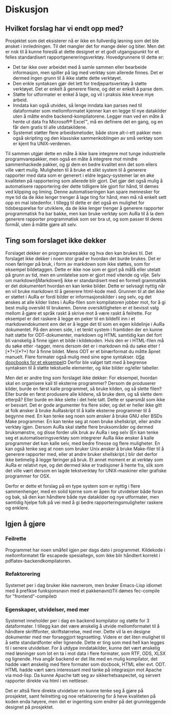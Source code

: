 # Diskusjon #

## Hvilket forslag har vi endt opp med? ##

Prosjektet som det eksisterer nå er ikke en fullverdig løsning som det ble ønsket i innledningen. Til det mangler det for mange deler og biter.
Men det er nok til å kunne foreslå at dette designet er et godt utgangspunkt for et felles standardisert rapportgenereringsverktøy. Hovedgrunnene til dette er:

 - Det tar ikke over arbeidet med å samle sammen eller bearbeide informasjon, men spiller på lag med verktøy som allerede finnes. Det er dermed ingen grunn til å ikke støtte dette verktøyet.
 - Den enkle syntaksen gjør det lett for tredjepartsverktøy å støtte verktøyet. Det er enkelt å generere filene, og det er enkelt å parse dem.
 - Støtte for utformater er enkel å lage, og vil i praksis ikke kreve mye arbeid.
 - Inndata kan også utvides, så lenge inndata kan parses ned til dataformater som mellomformatet kjenner kan en legge til nye datakilder uten å måtte endre backend-kompilatorene. Legger man ved en måte å hente ut data fra Microsoft® Excel™, må en definere det en gang, og en får dem gratis til alle utdatakildene.
 - Systemet støtter flere arbeidsmetoder, både store alt-i-ett pakker men også skripting og den klassiske sammenkoblingen av små verktøy som er kjent fra UNIX-verdenen.

Til sammen utgjør dette en måte å ikke bare integrere mot tunge industrielle programvarepakker, men også en måte å integrere mot mindre sammenhackede pakker, og gi dem en bedre kvalitet enn det som ellers ville vært mulig. Muligheten til å bruke et slikt system til å generere rapporter med data som er generert i eldre legacy-systemer lar en øke kvaliteten på rapportering som allerede blir gjort. Det gjør det også mulig å automatisere rapportering der dette tidligere ble gjort for hånd, til dømes ved klipping og liming. Denne automatiseringen kan spare mennesker for mye tid da de ikke lenger trenger å lage ting for hånd, men må nå enkelt sett opp en mal istedenfor. I tillegg til dette er det også en mulighet for tidsbesparelse for utviklere, da de ikke lenger trenger å generere rapporter programmatisk fra bar bakke, men kan bruke verktøy som AuRa til å la dem generere rapporter programmatisk som ser bra ut, og som passer til deres formål, uten å måtte gjøre alt selv. 

## Ting som forslaget ikke dekker ##

Forslaget dekker en programvarepakke og hva den kan brukes til. Det forslaget ikke dekker i noen stor grad er hvordan det burde brukes.
Det er noen føringer på bruk, i form av markdown som ikke støttes, som for eksempel bildetaggen.
Dette er ikke noe som er gjort på måfå eller utelatt på grunn av tid, men en unnlatelse som er gjort med vitende og vilje. Selv om markdown§Markdown§ ikke er standardisert med en formell grammatikk er det dokumentert hvordan en kan lenke bilder. Dette er selvsagt nyttig når en vil bruke markdown til å generere html-kode med. Grunnen til at det ikke er støttet i AuRa er fordi bilder er informasjonskilder i seg selv, og det ønskes at alle kilder listes i AuRa-filen som kompilatoren jobber mot, for å gi best mulig oversikt til brukeren. Denne oversiktligheten er et bevisst valg mellom å gjøre et språk raskt å skrive mot å være raskt å feilrette. For eksempel er det raskere å legge en peker til en bildefil inn i et markdowndokument enn det er å legge det til som en egen kildelinje i AuRa dokumentet. På den annen side, i et tenkt system i framtiden der en kunne hatt støtte for ODT-dokumenter, markdown og HTML samtidig kan det fort bli vanskelig å finne igjen et bilde i kildekoden. Hvis den er i HTML-filen må du søke etter <img>-tagger, mens dersom det er i markdown må du søke etter \!\[\*\?\+\]\(\*\?\+\) for å finne bildet. Mens ODT er et binærformat du måtte åpnet manuelt. Flere formater også mulig med sine egne syntakser. ¤[Se doocbooks for et eksempel](http://www.docbook.org/tdg/en/html/imagedata.html)¤
Derfor ble valget tatt med å begrense syntaksen til å støtte tekstuelle elementer, og ikke bilder og/eller tabeller.

Men det er andre ting som forslaget ikke dekker: For eksempel, hvordan skal en organisere kall til eksterne programmer? Dersom de produserer kilder, burde en først kalle programmet, så bruke kilden, og så slette filen? Eller burde en først produsere alle kildene, så bruke dem, og så slette dem etterpå? Eller burde en ikke slette i det hele tatt. Dette er spørsmål som ikke er besvart. Det er gode argumenter fra flere sider, og det er heller ikke gitt at folk ønsker å bruke AuRaskript til å kalle eksterne programmer til å begynne med. En kan tenke seg noen som ønsker å bruke GNU eller BSDs Make programmer. En kan tenke seg at noen bruke shellskript, eller andre verktøy igjen. Dersom AuRa skal støtte flere bruksområder og dermed bruksmønstre, og disse forder ulik bruk av AuRa i seg selv (En kan tenke seg et automatiseringsverktøy som integrerer AuRa ikke ønsker å kalle programmer det kan kalle selv, med bedre finesse og flere muligheter. En kan også tenke seg at noen som bruker Unix ønsker å bruke Make-filer til å generere rapporter med, eller at andre bruker shellskript.) blir det derfor ikke betimelig å legge føringer på bruk. Et annet moment er at verktøy som AuRa er relativt nye, og det dermed ikke er tradisjoner å hente fra, slik som det ville vært dersom en lagde tekstverktøy for UNIX-maskiner eller grafiske programmer for OSX.

Derfor er dette et forslag på en type system som er nyttig i flere sammenhenger, med en solid kjerne som er åpen for utvidelser både foran og bak, så den kan håndtere både nye datakilder og nye utformater, men samtidig hjelpe folk på vei med å gi bedre rapporteringsmuligheter raskere og enklere.

## Igjen å gjøre ##

### Feilrette ###
Programmet har noen småfeil igjen per dags dato i programmet. Kildekode i mellomformatet får escapede spesialtegn, som ikke blir håndtert korrekt i pdflatex-backendkompilatoren.

### Refaktorering ###

Systemet per i dag bruker ikke navnerom, men bruker Emacs-Lisp idiomet med å prefikse funksjonsnavn med et pakkenavn¤Til dømes fec-compile for "frontend"-compile¤

### Egenskaper, utvidelser, med mer ###

Systemet inneholder per i dag en backend kompilator og støtte for 3 dataformater. I tillegg kan det være ønskelig å utvide mellomformatet til å håndtere skriftfonter, skriftstørrelse, med mer. Dette vil la en designe dokumenter med mer forseggjort tegnsetting. Videre er det liten mulighet til å sette standardfonter eller lignende. Dette er ting som med hell kan legges til i senere utvidelser.
For å utdype inndatakilder, kunne det vært ønskelig med løsninger som lot en ta i mot data i flere formater, som RTF, ODS, XLSX og lignende.
Hva angår backend er det lite med en mulig kompilator, det hadde vært ønskelig med flere formater som docbook, HTML eller evt. ODT. HTML hadde vært særs interessant med tanke på integrasjon mot Apache via mod-lisp. Da kunne Apache tatt seg av sikkerhetsaspectet, og servert rapporter direkte via html i en nettleser.

Det er altså flere direkte utvidelser en kunne tenke seg å gjøre på prosjektet, samt feilretting og noe refaktorering for å heve kvaliteten på koden enda høyere, men det er ingenting som endrer på det grunnleggende designet på prosjektet.
